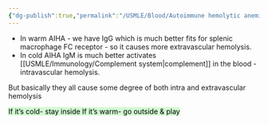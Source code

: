 ```yaml
---
{"dg-publish":true,"permalink":"/USMLE/Blood/Autoimmune hemolytic anemia/","title":"Autoimmune hemolytic anemia"}
---
```



- In warm AIHA - we have IgG which is much better fits for splenic macrophage FC receptor - so it causes more extravascular hemolysis.
- In cold AIHA IgM is much better activates [[USMLE/Immunology/Complement system\|complement]] in the blood - intravascular hemolysis.

But basically they all cause some degree of both intra and extravascular hemolysis

<mark style="background: #BBFABBA6;">If it’s cold- stay inside
If it’s warm- go outside & play</span>
